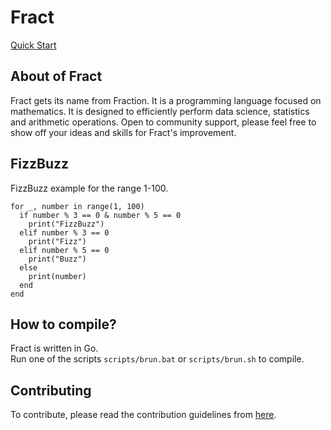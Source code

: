 # Fract

[Quick Start](https://github.com/fract-lang/fract/blob/main/docs/fract/quick_start.md)

## About of Fract
Fract gets its name from Fraction. It is a programming language focused on mathematics. It is designed to efficiently perform data science, statistics and arithmetic operations. Open to community support, please feel free to show off your ideas and skills for Fract's improvement.

## FizzBuzz
FizzBuzz example for the range 1-100.
```
for _, number in range(1, 100)
  if number % 3 == 0 & number % 5 == 0
    print("FizzBuzz")
  elif number % 3 == 0
    print("Fizz")
  elif number % 5 == 0
    print("Buzz")
  else
    print(number)
  end
end
```

## How to compile?
Fract is written in Go. <br>
Run one of the scripts ``scripts/brun.bat`` or ``scripts/brun.sh`` to compile.

## Contributing

To contribute, please read the contribution guidelines from [here](https://github.com/fract-lang/fract/blob/main/CONTRIBUTING.md).
